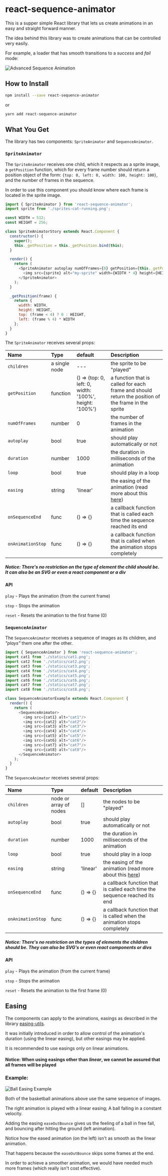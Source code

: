 # react-sequence-animator
This is a supper simple React library that lets us create animations in an easy and straight forward manner.

The idea behind this library was to create animations that can be controlled very easily.

For example, a loader that has smooth transitions to a *success* and *fail* mode:

![Advanced Sequence Animation](./statics/AdvancedSequenceAnimator.gif?raw=true "Advanced Sequence Animation")

## How to Install
```sh
npm install --save react-sequence-animator
```
or
```sh
yarn add react-sequence-animator
```

## What You Get

The library has two components:
`SpriteAnimator` and `SequenceAnimator`.

### `SpriteAnimator`

The `SpriteAnimator` receives one child, which it respects as a sprite image, a `getPosition` function,
which for every frame number should return a position object of the form: `{top: 0, left: 0, width: 100, height: 100}`,
and the number of frames in the sequence.

In order to use this component you should know where each frame is located in the sprite image.

```javascript
import { SpriteAnimator } from 'react-sequence-animator';
import sprite from './sprites-cat-running.png';

const WIDTH = 512;
const HEIGHT = 256;

class SpriteAnimatorStory extends React.Component {
  constructor() {
    super();
    this._getPosition = this._getPosition.bind(this);
  }

  render() {
    return (
      <SpriteAnimator autoplay numOfFrames={8} getPosition={this._getPosition}>
        <img src={sprite} alt="my-sprite" width={WIDTH * 4} height={HEIGHT * 2}/>
      </SpriteAnimator>
    );
  }

  _getPosition(frame) {
    return {
      width: WIDTH,
      height: HEIGHT,
      top: (frame < 4) ? 0 : HEIGHT,
      left: (frame % 4) * WIDTH
    };
  }
}
```

The `SpriteAnimator` receives several props:

|Name|Type|default|Description|
|:---|:---|:---|:---|
|`children`| a single node | --- | the sprite to be "played"
|`getPosition`| function | () => {top: 0, left: 0, width: '100%', height: '100%'} | a function that is called for each frame and should return the position of the frame in the sprite
|`numOfFrames`| number | 0 | the number of frames in the animation
|`autoplay`| bool | true | should play automatically or not
|`duration`| number | 1000 | the duration in milliseconds of the animation
|`loop`| bool | true | should play in a loop
|`easing`| string | 'linear' | the easing of the animation (read more about this [here](#easing))
|`onSequenceEnd`| func | () => {} | a callback function that is called each time the sequence reached its end
|`onAnimationStop`| func | () => {} | a callback function that is called when the animation stops completely

##### Notice: There's no restriction on the type of element the child should be. It can also be an SVG or even a react component or a div

#### API
`play` - Plays the animation (from the current frame)

`stop` - Stops the animation

`reset` - Resets the animation to the first frame (0)


### `SequenceAnimator`
The `SequenceAnimator` receives a sequence of images as its children, and *"plays"* them one after the other.

```javascript
import { SequenceAnimator } from 'react-sequence-animator';
import cat1 from './statics/cat1.png';
import cat2 from './statics/cat2.png';
import cat3 from './statics/cat3.png';
import cat4 from './statics/cat4.png';
import cat5 from './statics/cat5.png';
import cat6 from './statics/cat6.png';
import cat7 from './statics/cat7.png';
import cat8 from './statics/cat8.png';

class SequenceAnimatorExample extends React.Component {
  render() {
    return (
      <SequenceAnimator>
        <img src={cat1} alt="cat1"/>
        <img src={cat2} alt="cat2"/>
        <img src={cat3} alt="cat3"/>
        <img src={cat4} alt="cat4"/>
        <img src={cat5} alt="cat5"/>
        <img src={cat6} alt="cat6"/>
        <img src={cat7} alt="cat7"/>
        <img src={cat8} alt="cat8"/>
      </SequenceAnimator>
    );
  }
}
```

The `SequenceAnimator` receives several props:

|Name|Type|default|Description|
|:---|:---|:---|:---|
|`children`| node or array of nodes | [] | the nodes to be "played"
|`autoplay`| bool | true | should play automatically or not
|`duration`| number | 1000 | the duration in milliseconds of the animation
|`loop`| bool | true | should play in a loop
|`easing`| string | 'linear' | the easing of the animation (read more about this [here](#easing))
|`onSequenceEnd`| func | () => {} | a callback function that is called each time the sequence reached its end
|`onAnimationStop`| func | () => {} | a callback function that is called when the animation stops completely

##### Notice: There's no restriction on the types of elements the children should be. They can also be SVG's or even react components or divs

#### API
`play` - Plays the animation (from the current frame)

`stop` - Stops the animation

`reset` - Resets the animation to the first frame (0)

## Easing
The components can apply to the animations, easings as described in the library [easing-utils](https://github.com/AndrewRayCode/easing-utils).

It was initially introduced in order to allow control of the animation's duration (using the linear easing), but other easings may be applied.

It is recommended to use easings only on linear animations.

#### Notice: When using easings other than *linear*, we cannot be assured that all frames will be played

### Example:

![Ball Easing Example](./statics/BallEasingAnimation.gif?raw=true "Ball Easing Example")

Both of the basketball animations above use the same sequence of images.

The right animation is played with a linear easing; A ball falling in a constant velocity.

Adding the easing `easeOutBounce` gives us the feeling of a ball in free fall, and bouncing after hitting the ground (left animation).

Notice how the eased animation (on the left) isn't as smooth as the linear animation.

That happens because the `easeOutBounce` skips some frames at the end.

In order to achieve a smoother animation, we would have needed much more frames (which really isn't cost effective).
